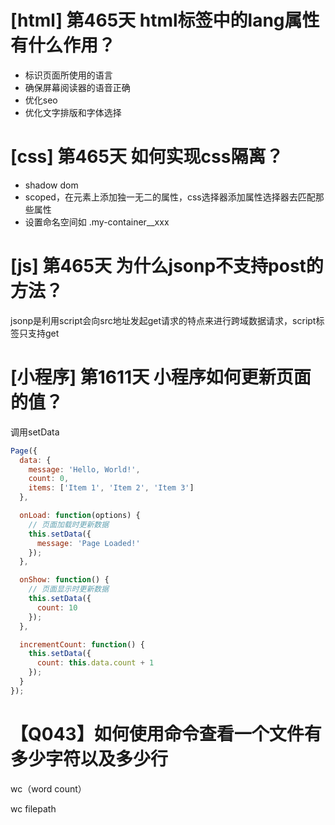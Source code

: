 # [html] 第465天 html标签中的lang属性有什么作用？

- 标识页面所使用的语言
- 确保屏幕阅读器的语音正确
- 优化seo
- 优化文字排版和字体选择

# [css] 第465天 如何实现css隔离？

- shadow dom
- scoped，在元素上添加独一无二的属性，css选择器添加属性选择器去匹配那些属性
- 设置命名空间如 .my-container__xxx

# [js] 第465天 为什么jsonp不支持post的方法？

jsonp是利用script会向src地址发起get请求的特点来进行跨域数据请求，script标签只支持get

# [小程序] 第1611天 小程序如何更新页面的值？

调用setData
```javascript
Page({
  data: {
    message: 'Hello, World!',
    count: 0,
    items: ['Item 1', 'Item 2', 'Item 3']
  },

  onLoad: function(options) {
    // 页面加载时更新数据
    this.setData({
      message: 'Page Loaded!'
    });
  },

  onShow: function() {
    // 页面显示时更新数据
    this.setData({
      count: 10
    });
  },

  incrementCount: function() {
    this.setData({
      count: this.data.count + 1
    });
  }
});

```

# 【Q043】如何使用命令查看一个文件有多少字符以及多少行

wc（word count）

wc filepath
